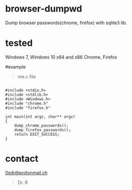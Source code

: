 # browser-dumpwd
Dump browser passwords(chrome, firefox) with sqlite3 lib. 

# tested
Windows 7, Windows 10 x64 and x86
Chrome, Firefox

#example
> me.c file


```

#include <stdio.h>
#include <stdlib.h>
#include <Windows.h>
#include "chrome.h"
#include "firefox.h"

int main(int argc, char** argv)
{
	dump_chrome_passwords();
	dump_firefox_passwords();
	return EXIT_SUCCESS;
}

```

# contact
0xdr@protonmail.ch
> Dr. R
